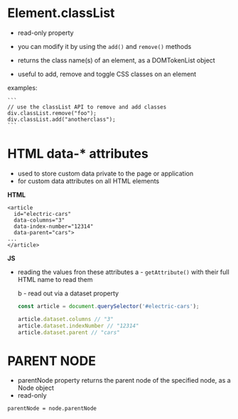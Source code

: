 # Element.classList

- read-only property
- you can modify it by using the `add()` and `remove()` methods

- returns the class name(s) of an element, as a DOMTokenList object
- useful to add, remove and toggle CSS classes on an element

examples: 

    ```
    // use the classList API to remove and add classes
    div.classList.remove("foo");
    div.classList.add("anotherclass");
    ```


# HTML data-* attributes

- used to store custom data private to the page or application
- for custom data attributes on all HTML elements

**HTML**
  ```
  <article
    id="electric-cars"
    data-columns="3"
    data-index-number="12314"
    data-parent="cars">
  ...
  </article>
  ```

**JS**
- reading the values fron these attributes
  a - `getAttribute()` with their full HTML name to read them

  b - read out via a dataset property

  ```js
  const article = document.querySelector('#electric-cars');

  article.dataset.columns // "3"
  article.dataset.indexNumber // "12314"
  article.dataset.parent // "cars"
  ```

# PARENT NODE

- parentNode property returns the parent node of the specified node, as a Node object
- read-only

`parentNode = node.parentNode`